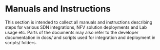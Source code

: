 # Manuals and Instructions

This section is intended to collect all manuals and instructions describing steps for various SDN integrations, NFV solution deployments and Lab usage etc. Parts of the documents may also refer to the developer documentation in docs/ and scripts used for integration and deployment in scripts/ folders.

